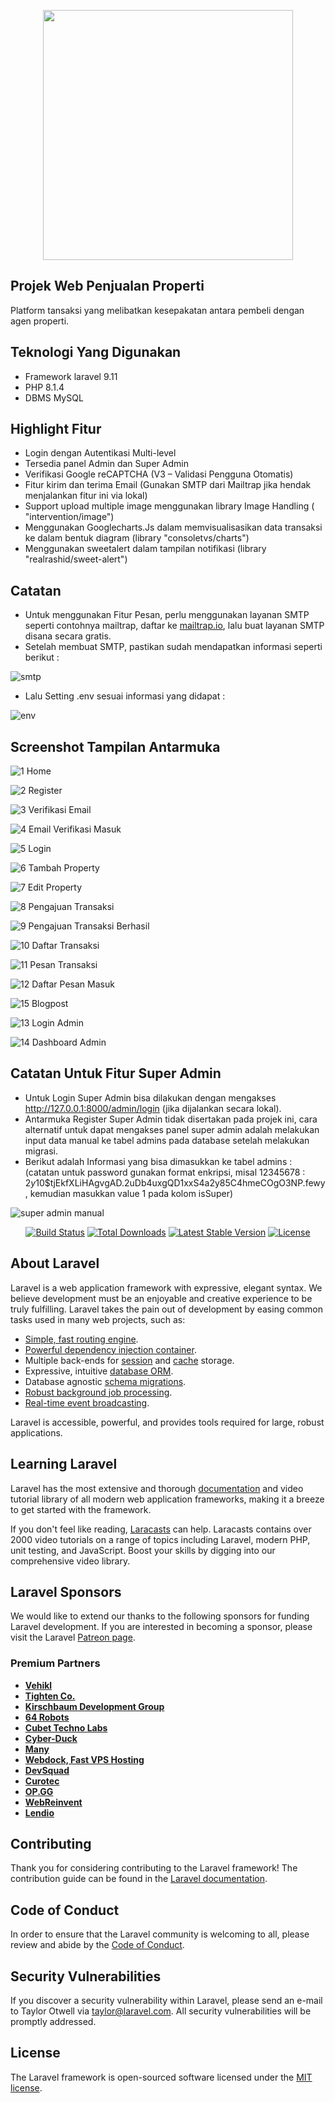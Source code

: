 <p align="center"><a href="https://laravel.com" target="_blank"><img src="https://raw.githubusercontent.com/laravel/art/master/logo-lockup/5%20SVG/2%20CMYK/1%20Full%20Color/laravel-logolockup-cmyk-red.svg" width="400"></a></p>

## Projek Web Penjualan Properti

Platform tansaksi yang melibatkan kesepakatan antara pembeli dengan agen properti.

## Teknologi Yang Digunakan

- Framework laravel 9.11
- PHP 8.1.4
- DBMS MySQL

## Highlight Fitur

- Login dengan Autentikasi Multi-level
- Tersedia panel Admin dan Super Admin
- Verifikasi Google reCAPTCHA (V3 – Validasi Pengguna Otomatis) 
- Fitur kirim dan terima Email (Gunakan SMTP dari Mailtrap jika hendak menjalankan fitur ini via lokal)
- Support upload multiple image menggunakan library Image Handling ( "intervention/image")
- Menggunakan Googlecharts.Js dalam memvisualisasikan data transaksi ke dalam bentuk diagram (library "consoletvs/charts")
- Menggunakan sweetalert dalam tampilan notifikasi (library "realrashid/sweet-alert")

## Catatan

- Untuk menggunakan Fitur Pesan, perlu menggunakan layanan SMTP seperti contohnya mailtrap, daftar ke [mailtrap.io](https://mailtrap.io/), lalu buat layanan SMTP disana secara gratis.
- Setelah membuat SMTP, pastikan sudah mendapatkan informasi seperti berikut :

![smtp](https://user-images.githubusercontent.com/60762912/171605856-20ef75ea-e2cb-459d-9a24-ef7c5f9bc85f.PNG)

- Lalu Setting .env sesuai informasi yang didapat :

![env](https://user-images.githubusercontent.com/60762912/171605874-405c8f6d-e123-494d-802c-e34cf6226f9e.PNG)

## Screenshot Tampilan Antarmuka

![1  Home](https://user-images.githubusercontent.com/60762912/171592715-80036c85-820f-4ca0-9615-a063f07046bd.png)

![2  Register](https://user-images.githubusercontent.com/60762912/170884935-8443a64c-78eb-4d81-999d-119bb970f322.png)

![3  Verifikasi Email](https://user-images.githubusercontent.com/60762912/170884939-269dac79-e5a0-49ef-acfc-9e23222a8e4b.png)

![4  Email Verifikasi Masuk](https://user-images.githubusercontent.com/60762912/170884940-6a1eddf7-effe-45e9-8b31-7a4b47bdc4fc.png)

![5  Login](https://user-images.githubusercontent.com/60762912/170884941-001414bc-9a51-41fb-a9a6-a611ae59402e.png)

![6  Tambah Property](https://user-images.githubusercontent.com/60762912/170884942-a71e3fd0-795b-475f-b7f0-65541da04561.png)

![7  Edit Property](https://user-images.githubusercontent.com/60762912/171574269-23987006-3eb5-4f79-aefc-85600e026750.png)

![8  Pengajuan Transaksi](https://user-images.githubusercontent.com/60762912/170884956-4d4dcba3-4945-473f-8fe0-4b53299ccc95.png)

![9  Pengajuan Transaksi Berhasil](https://user-images.githubusercontent.com/60762912/171609901-6edf6d96-5ed7-402e-adf5-5b456d576688.png)

![10  Daftar Transaksi](https://user-images.githubusercontent.com/60762912/170884967-9b636c41-1404-4c9e-9c46-6deddf8bf7bd.png)

![11  Pesan Transaksi](https://user-images.githubusercontent.com/60762912/171592814-a7eacb8c-5976-46f5-8617-55298746b565.png)

![12  Daftar Pesan Masuk](https://user-images.githubusercontent.com/60762912/171573151-c4313b50-550e-42c3-a877-cbe23bdf792a.png)

![15  Blogpost](https://user-images.githubusercontent.com/60762912/171573088-6377ed5b-9f6d-4911-9ee3-8e2c75a23385.png)

![13  Login Admin](https://user-images.githubusercontent.com/60762912/170884976-3a09247a-3a71-4eb0-84c4-7dcf57376d99.png)

![14  Dashboard Admin](https://user-images.githubusercontent.com/60762912/171573080-ab07aca1-d694-4855-8668-1c7cba5b4c1a.png)

## Catatan Untuk Fitur Super Admin

- Untuk Login Super Admin bisa dilakukan dengan mengakses http://127.0.0.1:8000/admin/login (jika dijalankan secara lokal).
- Antarmuka Register Super Admin tidak disertakan pada projek ini, cara alternatif untuk dapat mengakses panel super admin adalah melakukan input data manual ke tabel admins pada database setelah melakukan migrasi.
- Berikut adalah Informasi yang bisa dimasukkan ke tabel admins : (catatan untuk password gunakan format enkripsi, misal 12345678 : $2y$10$tjEkfXLiHAgvgAD.2uDb4uxgQD1xxS4a2y85C4hmeCOgO3NP.fewy , kemudian masukkan value 1 pada kolom isSuper)

![super admin manual](https://user-images.githubusercontent.com/60762912/171594659-f678061b-94ab-4164-b213-e0ad207c8706.PNG)

<p align="center">
<a href="https://travis-ci.org/laravel/framework"><img src="https://travis-ci.org/laravel/framework.svg" alt="Build Status"></a>
<a href="https://packagist.org/packages/laravel/framework"><img src="https://img.shields.io/packagist/dt/laravel/framework" alt="Total Downloads"></a>
<a href="https://packagist.org/packages/laravel/framework"><img src="https://img.shields.io/packagist/v/laravel/framework" alt="Latest Stable Version"></a>
<a href="https://packagist.org/packages/laravel/framework"><img src="https://img.shields.io/packagist/l/laravel/framework" alt="License"></a>
</p>

## About Laravel

Laravel is a web application framework with expressive, elegant syntax. We believe development must be an enjoyable and creative experience to be truly fulfilling. Laravel takes the pain out of development by easing common tasks used in many web projects, such as:

- [Simple, fast routing engine](https://laravel.com/docs/routing).
- [Powerful dependency injection container](https://laravel.com/docs/container).
- Multiple back-ends for [session](https://laravel.com/docs/session) and [cache](https://laravel.com/docs/cache) storage.
- Expressive, intuitive [database ORM](https://laravel.com/docs/eloquent).
- Database agnostic [schema migrations](https://laravel.com/docs/migrations).
- [Robust background job processing](https://laravel.com/docs/queues).
- [Real-time event broadcasting](https://laravel.com/docs/broadcasting).

Laravel is accessible, powerful, and provides tools required for large, robust applications.

## Learning Laravel

Laravel has the most extensive and thorough [documentation](https://laravel.com/docs) and video tutorial library of all modern web application frameworks, making it a breeze to get started with the framework.

If you don't feel like reading, [Laracasts](https://laracasts.com) can help. Laracasts contains over 2000 video tutorials on a range of topics including Laravel, modern PHP, unit testing, and JavaScript. Boost your skills by digging into our comprehensive video library.

## Laravel Sponsors

We would like to extend our thanks to the following sponsors for funding Laravel development. If you are interested in becoming a sponsor, please visit the Laravel [Patreon page](https://patreon.com/taylorotwell).

### Premium Partners

- **[Vehikl](https://vehikl.com/)**
- **[Tighten Co.](https://tighten.co)**
- **[Kirschbaum Development Group](https://kirschbaumdevelopment.com)**
- **[64 Robots](https://64robots.com)**
- **[Cubet Techno Labs](https://cubettech.com)**
- **[Cyber-Duck](https://cyber-duck.co.uk)**
- **[Many](https://www.many.co.uk)**
- **[Webdock, Fast VPS Hosting](https://www.webdock.io/en)**
- **[DevSquad](https://devsquad.com)**
- **[Curotec](https://www.curotec.com/services/technologies/laravel/)**
- **[OP.GG](https://op.gg)**
- **[WebReinvent](https://webreinvent.com/?utm_source=laravel&utm_medium=github&utm_campaign=patreon-sponsors)**
- **[Lendio](https://lendio.com)**

## Contributing

Thank you for considering contributing to the Laravel framework! The contribution guide can be found in the [Laravel documentation](https://laravel.com/docs/contributions).

## Code of Conduct

In order to ensure that the Laravel community is welcoming to all, please review and abide by the [Code of Conduct](https://laravel.com/docs/contributions#code-of-conduct).

## Security Vulnerabilities

If you discover a security vulnerability within Laravel, please send an e-mail to Taylor Otwell via [taylor@laravel.com](mailto:taylor@laravel.com). All security vulnerabilities will be promptly addressed.

## License

The Laravel framework is open-sourced software licensed under the [MIT license](https://opensource.org/licenses/MIT).
